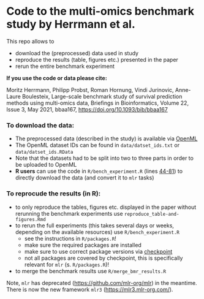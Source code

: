 # Code to the multi-omics benchmark study by Herrmann et al.

This repo allows to
- download the (preprocessed) data used in study 
- reproduce the results (table, figures etc.) presented in the paper 
- rerun the entire benchmark experiment

**If you use the code or data please cite:** 

Moritz Herrmann, Philipp Probst, Roman Hornung, Vindi Jurinovic, Anne-Laure Boulesteix, Large-scale benchmark study of survival prediction methods using multi-omics data, Briefings in Bioinformatics, Volume 22, Issue 3, May 2021, bbaa167, https://doi.org/10.1093/bib/bbaa167


### To download the data: 
- The preprocessed data (described in the study) is available via [OpenML](https://www.openml.org/)
- The OpenML dataset IDs can be found in `data/datset_ids.txt` or `data/datset_ids.RData`
- Note that the datasets had to be split into two to three parts in order to be uploaded to OpenML
- **R users** can use the code in `R/bench_experiment.R` (lines [44-81](https://github.com/HerrMo/multi-omics_benchmark_study/blob/0b58b56a7ef80905d812f0a2644f9ae549394363/R/bench_experiment.R#L46-L81)) to directly download the data (and convert it to `mlr` tasks)

### To reprocude the results (in R):
- to only reproduce the tables, figures etc. displayed in the paper without rerunning the benchmark experiments use `reproduce_table-and-figures.Rmd`
- to rerun the full experiments (this takes several days or weeks, depending on the available resources) use `R/bench_experiment.R`
  - see the instructions in `R/packages.R`!
  - make sure the required packages are installed 
  - make sure to use correct package versions via [checkpoint](https://github.com/HerrMo/multi-omics_benchmark_study/blob/0b58b56a7ef80905d812f0a2644f9ae549394363/R/bench_experiment.R#L13-L14)
  - not all packages are covered by checkpoint, this is specifically relevant for `mlr` (s. `R/packages.R`)!
- to merge the benchmark results use `R/merge_bmr_results.R`

Note, `mlr` has deprecated (https://github.com/mlr-org/mlr) in the meantime. There is now the new framework `mlr3` (https://mlr3.mlr-org.com/).

